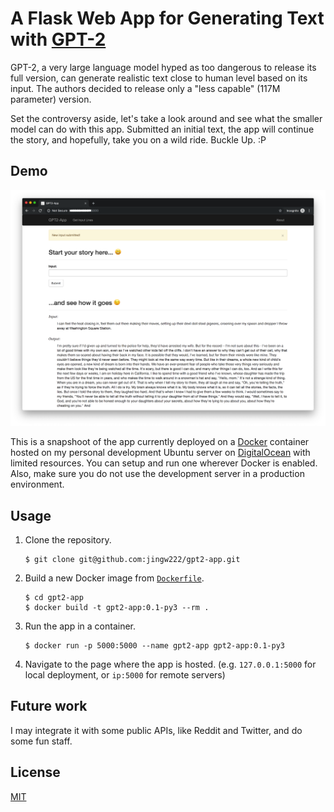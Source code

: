 # A Flask Web App for Generating Text with [GPT-2](https://github.com/openai/gpt-2)

GPT-2, a very large language model hyped as too dangerous to release its full version, can generate realistic text close to human level based on its input. The authors decided to release only a "less capable" (117M parameter) version. 

Set the controversy aside, let's take a look around and see what the smaller model can do with this app. Submitted an initial text, the app will continue the story, and hopefully, take you on a wild ride. Buckle Up. :P


## Demo
![Demo](demo.png)

This is a snapshoot of the app currently deployed on a [Docker](https://www.docker.com/) container hosted on my personal development Ubuntu server on [DigitalOcean](https://www.digitalocean.com/) with limited resources. You can setup and run one wherever Docker is enabled. Also, make sure you do not use the development server in a production environment. 


## Usage
1. Clone the repository.
    ```
    $ git clone git@github.com:jingw222/gpt2-app.git
    ```

2. Build a new Docker image from [`Dockerfile`](https://github.com/jingw222/gpt2-app/blob/master/Dockerfile).
    ```
    $ cd gpt2-app
    $ docker build -t gpt2-app:0.1-py3 --rm .
    ```

3. Run the app in a container.
    ```
    $ docker run -p 5000:5000 --name gpt2-app gpt2-app:0.1-py3
    ```

4. Navigate to the page where the app is hosted. (e.g. `127.0.0.1:5000` for local deployment, or `ip:5000` for remote servers)


## Future work

I may integrate it with some public APIs, like Reddit and Twitter, and do some fun staff. 


## License

[MIT](https://github.com/jingw222/gpt2-app/blob/master/LICENSE)







